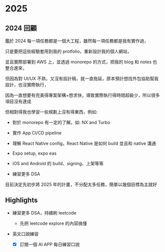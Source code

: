 # 2025

## 2024 回顧

鑑於 2024 每一項任務都是一個大工程，雖然每一項任務都是我有實作過，

只是要把這些經驗套用到我的 protfolio，重新設計我的個人網站，

並且實際部署到 AWS 上，並透過 monorepo 的方式，把我的 blog 和 notes 也整合進來，

但因為對 UI/UX 不熟，又沒有設計稿，就一直拖延，原本預計想找外包協助幫我設計，也沒實際執行，

因為一直想要有完美得專案架構+想求快，導致實際執行得時間超級少，所以很多項目沒有達成

但相對得我也學習一些規劃上沒有得東西，例如:

- 對於 monorepo 有一定的了解。如: NX and Turbo

- 實作 App CI/CD pipeline

- 理解 React Native config，React Native 是如何 build 並且和 native 溝通

- Expo setup, expo eas

- iOS and Android 的 build、signing、上架等等

- 練習更多 DSA

目前決定先初步將 2025 年的計畫，不分配太多任務，簡單以幾個目標為主就好

## Highlights

- 練習更多 DSA，持續刷 leetcode

  - 先把 leetcode explore 的內容搞懂

- 英文口說練習

  - [x] 訂閱一個 AI APP 每日練習口說
